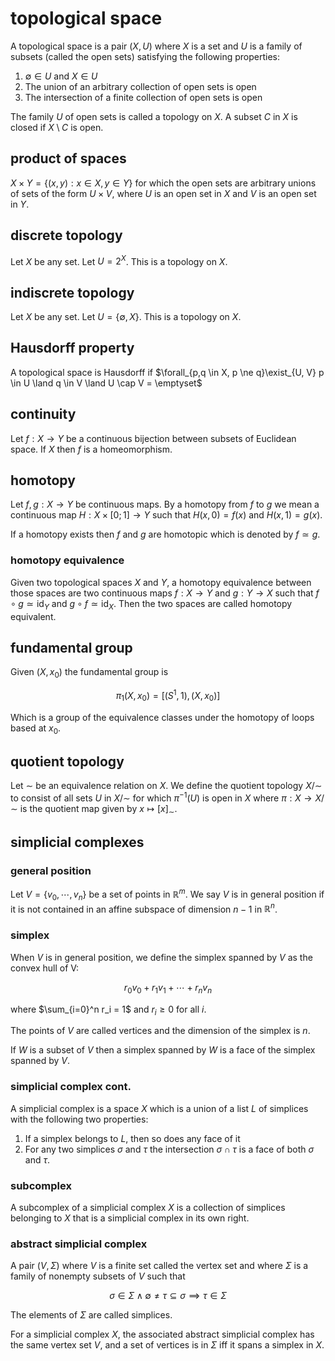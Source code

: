 # topological space

A topological space is a pair $(X, U)$ where $X$ is a set and $U$ is a family of subsets (called the open sets) satisfying the following properties:

1. $\emptyset \in U$ and $X \in U$
2. The union of an arbitrary collection of open sets is open
3. The intersection of a finite collection of open sets is open

The family $U$ of open sets is called a topology on $X$. A subset $C$ in $X$ is closed if $X \setminus C$ is open.

## product of spaces

$X \times Y = \{(x, y) : x \in X, y \in Y\}$ for which the open sets are arbitrary unions of sets of the form $U \times V$, where $U$ is an open set in $X$ and $V$ is an open set in $Y$.

## discrete topology

Let $X$ be any set. Let $U = 2^X$. This is a topology on $X$.

## indiscrete topology

Let $X$ be any set. Let $U = \{\emptyset, X\}$. This is a topology on $X$.

## Hausdorff property

A topological space is Hausdorff if $\forall_{p,q \in X, p \ne q}\exist_{U, V} p \in U \land q \in V \land U \cap V = \emptyset$

## continuity

Let $f: X \to Y$ be a continuous bijection between subsets of Euclidean space. If $X$ then $f$ is a homeomorphism.

## homotopy

Let $f,g : X \to Y$ be continuous maps. By a homotopy from $f$ to $g$ we mean a continuous map $H : X \times [0; 1] \to Y$ such that $H(x, 0) = f(x)$ and $H(x, 1) = g(x)$.

If a homotopy exists then $f$ and $g$ are homotopic which is denoted by $f \simeq g$.

### homotopy equivalence

Given two topological spaces $X$ and $Y$, a homotopy equivalence between those spaces are two continuous maps $f: X \to Y$ and $g: Y \to X$ such that $f \circ g \simeq \text{id}_Y$ and $g \circ f \simeq \text{id}_X$. Then the two spaces are called homotopy equivalent.

## fundamental group

Given $(X, x_0)$ the fundamental group is

$$
\pi_1(X, x_0) = [(S^1, 1), (X, x_0)]
$$

Which is a group of the equivalence classes under the homotopy of loops based at $x_0$.

## quotient topology

Let $\sim$ be an equivalence relation on $X$. We define the quotient topology $X / \sim$ to consist of all sets $U$ in $X / \sim$ for which $\pi^{-1}(U)$ is open in $X$ where $\pi : X \to X/\sim$ is the quotient map given by $x \mapsto [x]_\sim$.

## simplicial complexes

### general position

Let $V = \{v_0, \cdots, v_n\}$ be a set of points in $\mathbb R^m$. We say $V$ is in general position if it is not contained in an affine subspace of dimension $n-1$ in $\mathbb R^n$.

### simplex

When $V$ is in general position, we define the simplex spanned by $V$ as the convex hull of V:

$$
r_0v_0 + r_1v_1 + \cdots + r_nv_n
$$

where $\sum_{i=0}^n r_i = 1$ and $r_i \ge 0$ for all $i$.

The points of $V$ are called vertices and the dimension of the simplex is $n$.

If $W$ is a subset of $V$ then a simplex spanned by $W$ is a face of the simplex spanned by $V$.

### simplicial complex cont.

A simplicial complex is a space $X$ which is a union of a list $L$ of simplices with the following two properties:

1. If a simplex belongs to $L$, then so does any face of it
2. For any two simplices $\sigma$ and $\tau$ the intersection $\sigma \cap \tau$ is a face of both $\sigma$ and $\tau$.

### subcomplex

A subcomplex of a simplicial complex $X$ is a collection of simplices belonging to $X$ that is a simplicial complex in its own right.

### abstract simplicial complex

A pair $(V, \Sigma)$ where $V$ is a finite set called the vertex set and where $\Sigma$ is a family of nonempty subsets of $V$ such that

$$
\sigma \in \Sigma \land \emptyset \ne \tau \subseteq \sigma \implies \tau \in \Sigma
$$

The elements of $\Sigma$ are called simplices.

For a simplicial complex $X$, the associated abstract simplicial complex has the same vertex set $V$, and a set of vertices is in $\Sigma$ iff it spans a simplex in $X$.
